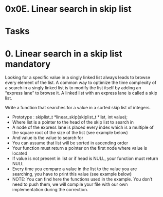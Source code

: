 # 0x0E. Linear search in skip list

# Tasks

# 0. Linear search in a skip list mandatory

Looking for a specific value in a singly linked list always leads to browse every element of the list. A common way to optimize the time complexity of a search in a singly linked list is to modify the list itself by adding an “express lane” to browse it. A linked list with an express lane is called a skip list.

Write a function that searches for a value in a sorted skip list of integers.

- Prototype : skiplist_t *linear_skip(skiplist_t *list, int value);
- Where list is a pointer to the head of the skip list to search in
- A node of the express lane is placed every index which is a multiple of the square root of the size of the list (see example below)
- And value is the value to search for
- You can assume that list will be sorted in ascending order
- Your function must return a pointer on the first node where value is located
- If value is not present in list or if head is NULL, your function must return NULL
- Every time you compare a value in the list to the value you are searching, you have to print this value (see example below)
- NOTE: You can find here the functions used in the example. You don’t need to push them, we will compile your file with our own implementation during the correction.
